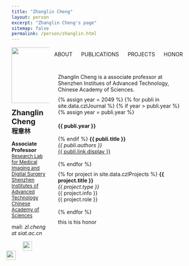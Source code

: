 ```yaml
---
title: "Zhanglin Cheng"
layout: person
excerpt: "Zhanglin Cheng's page"
sitemap: false
permalink: /person/zhanglin.html
---
```

<script type="text/javascript">
function showInfo()
{
document.getElementById('infoDiv').style.display='block';
document.getElementById('pubDiv').style.display='none';
document.getElementById('projectDiv').style.display='none';
document.getElementById('honorDiv').style.display='none';

document.getElementById('infoTitle').style.fontWeight = 'bold';
document.getElementById('pubTitle').style.fontWeight = 'normal';
document.getElementById('projectTitle').style.fontWeight = 'normal';
document.getElementById('honorTitle').style.fontWeight = 'normal';
}
function showPub()
{
document.getElementById('infoDiv').style.display='none';
document.getElementById('pubDiv').style.display='block';
document.getElementById('projectDiv').style.display='none';
document.getElementById('honorDiv').style.display='none';

document.getElementById('infoTitle').style.fontWeight = 'normal';
document.getElementById('pubTitle').style.fontWeight = 'bold';
document.getElementById('projectTitle').style.fontWeight = 'normal';
document.getElementById('honorTitle').style.fontWeight = 'normal';
}
function showProject()
{
document.getElementById('infoDiv').style.display='none';
document.getElementById('pubDiv').style.display='none';
document.getElementById('projectDiv').style.display='block';
document.getElementById('honorDiv').style.display='none';

document.getElementById('infoTitle').style.fontWeight = 'normal';
document.getElementById('pubTitle').style.fontWeight = 'normal';
document.getElementById('projectTitle').style.fontWeight = 'bold';
document.getElementById('honorTitle').style.fontWeight = 'normal';
}
function showHonor()
{
document.getElementById('infoDiv').style.display='none';
document.getElementById('pubDiv').style.display='none';
document.getElementById('projectDiv').style.display='none';
document.getElementById('honorDiv').style.display='block';

document.getElementById('infoTitle').style.fontWeight = 'normal';
document.getElementById('pubTitle').style.fontWeight = 'normal';
document.getElementById('projectTitle').style.fontWeight = 'normal';
document.getElementById('honorTitle').style.fontWeight = 'bold';
}
</script> 
<link rel="stylesheet" type="text/css" href="{{ site.url }}{{ site.baseurl }}/css/person.css" media="all" />

<div markdown="0" id="left" style="display:inline-block;width: 20%;margin: 0;vertical-align:top;" class="contentFont">
        <div>
            <img src="{{ site.url }}{{ site.baseurl }}/images/teampic/chengzhanglin.jpg" width="150px" style="margin:0 auto"/>
        </div>
        <p>
            <b style="font-weight:bold; font-size:20px">Zhanglin Cheng</b><br/>
            <b style="font-weight:bold; font-size:17px">程章林</b>
        </p>
        <p>
        <b>Associate Professor</b><br>
        <a href="http://www.siat.cas.cn/jgsz2016/jgdh2016/kybm2016/ygs2016/yjdy20161/yxtxyszssyjs2016/zxjj_125385/" style="font-size:13px">Research Lab for Medical Imaging and Digital Surgery</a><br/>
        <a href="http://www.siat.ac.cn/" style="font-size:13px">Shenzhen Institutes of Advanced Technology</a><br/>
        <a href="http://www.cas.cn/" style="font-size:13px">Chinese Academy of Sciences</a>
        </p>
        <p style="font-size:14px">mail: <i>zl.cheng at siat.ac.cn</i><br/></p>
        <p>
            <a href="https://scholar.google.com/citations?user=VXKK9ncAAAAJ&hl">
                <img src="{{ site.url }}{{ site.baseurl }}/images/logopic/gscholar.png" width="25px" style="float:left;margin-left:30px;margin-right:12px;" align="left" />
            </a>
            <a href="http://people.ucas.edu.cn/~chengzhanglin">
                <img src="{{ site.url }}{{ site.baseurl }}/images/logopic/caslogo.jpg" width="25px" style="float:right;margin-right:90px;" align="right" />
            </a>
        </p>
</div>
<div markdown="0" id="right" style="display:inline-block;width: 70%;margin: 10px;vertical-align:top;" class="contentFont">
        <nav id="nav">
            <a id="infoTitle" onclick="showInfo()">ABOUT</a> &nbsp;&nbsp;&nbsp;&nbsp;
            <a id="pubTitle" onclick="showPub()">PUBLICATIONS</a> &nbsp;&nbsp;&nbsp;&nbsp;
            <a id="projectTitle" onclick="showProject()">PROJECTS</a> &nbsp;&nbsp;&nbsp;&nbsp;
            <a id="honorTitle"  onclick="showHonor()">HONOR</a> &nbsp;&nbsp;&nbsp;&nbsp;
        </nav>
        <br/>
        <div markdown="0" id="infoDiv" style="margin: 10px;vertical-align:top;" class="shadowDiv">
            Zhanglin Cheng is a associate professor at Shenzhen Institues of Advanced Technology, Chinese Academy of Sciences. 
        </div>
        <div markdown="0" id="pubDiv" style="margin: 10px;vertical-align:top;" class="shadowDiv">
            {% assign year = 2049 %}
            {% for publi in site.data.czlJournal %}
            {% if year > publi.year %}
            {% assign year = publi.year %}
            <h4>{{ publi.year }}</h4>
            {% endif %}
            <b>{{ publi.title }}</b> <br />
            <em>{{ publi.authors }} </em><br /><a href="{{ publi.link.url }}">{{ publi.link.display }}</a>
            <br/><br/>
            {% endfor %}
        </div>
        <div markdown="0" id="projectDiv" style="margin: 10px;vertical-align:top;" class="shadowDiv">
            {% for project in site.data.czlProjects %}
            <b>{{ project.title }}</b> <br />
            <em>{{ project.type }} </em><br />
            {{ project.info }}<br/>
            {{ project.role }}<br/><br/>
            {% endfor %}
        </div>
        <div markdown="0" id="honorDiv" style="margin: 10px;vertical-align:top;" class="shadowDiv">
            this is his honor
        </div>
</div>
<script>
showInfo();
</script>
<br>
<br>